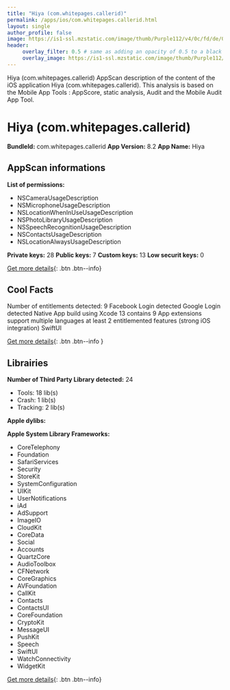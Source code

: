 ```yaml
---
title: "Hiya (com.whitepages.callerid)"
permalink: /apps/ios/com.whitepages.callerid.html
layout: single
author_profile: false
image: https://is1-ssl.mzstatic.com/image/thumb/Purple112/v4/0c/fd/de/0cfdde75-549e-b6f0-f97f-40b9d65205fd/AppIcon-0-1x_U007emarketing-0-4-0-85-220.png/512x512bb.jpg
header: 
     overlay_filter: 0.5 # same as adding an opacity of 0.5 to a black background
     overlay_image: https://is1-ssl.mzstatic.com/image/thumb/Purple112/v4/0c/fd/de/0cfdde75-549e-b6f0-f97f-40b9d65205fd/AppIcon-0-1x_U007emarketing-0-4-0-85-220.png/512x512bb.jpg
---
```

Hiya (com.whitepages.callerid) AppScan description of the content of the iOS application Hiya (com.whitepages.callerid). This analysis is based on the Mobile App Tools : AppScore, static analysis, Audit and the Mobile Audit App Tool.

# Hiya (com.whitepages.callerid)

**BundleId:** com.whitepages.callerid
**App Version:** 8.2
**App Name:** Hiya


## AppScan informations 

**List of permissions:** 
- NSCameraUsageDescription
- NSMicrophoneUsageDescription
- NSLocationWhenInUseUsageDescription
- NSPhotoLibraryUsageDescription
- NSSpeechRecognitionUsageDescription
- NSContactsUsageDescription
- NSLocationAlwaysUsageDescription
  
  
**Private keys:** 28
**Public keys:** 7
**Custom keys:** 13
**Low securit keys:** 0
  
[Get more details](/pricing.html){: .btn .btn--info}

## Cool Facts

Number of entitlements detected: 9
Facebook Login detected
Google Login detected
Native App
build using Xcode 13
contains 9 App extensions
support multiple languages
at least 2 entitlemented features (strong iOS integration)
SwiftUI
  
[Get more details](/pricing.html){: .btn .btn--info }

## Librairies 
**Number of Third Party Library detected:** 24
- Tools: 18 lib(s)
- Crash: 1 lib(s)
- Tracking: 2 lib(s)


**Apple dylibs:**


**Apple System Library Frameworks:**
- CoreTelephony
- Foundation
- SafariServices
- Security
- StoreKit
- SystemConfiguration
- UIKit
- UserNotifications
- iAd
- AdSupport
- ImageIO
- CloudKit
- CoreData
- Social
- Accounts
- QuartzCore
- AudioToolbox
- CFNetwork
- CoreGraphics
- AVFoundation
- CallKit
- Contacts
- ContactsUI
- CoreFoundation
- CryptoKit
- MessageUI
- PushKit
- Speech
- SwiftUI
- WatchConnectivity
- WidgetKit


  
[Get more details](/pricing.html){: .btn .btn--info}

